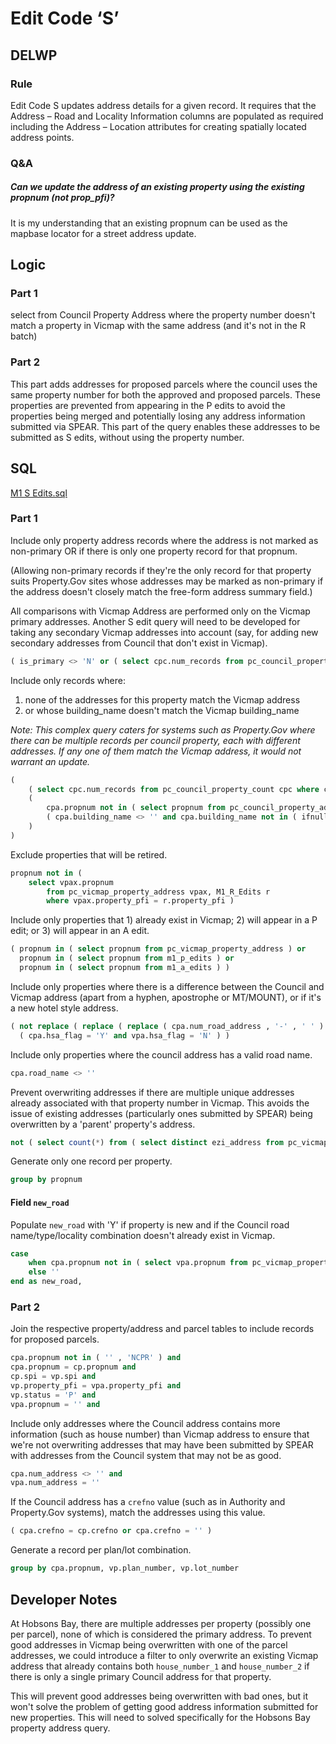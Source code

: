 # Edit Code ‘S’

## DELWP

### Rule

Edit Code S updates address details for a given record. It requires that the Address – Road and Locality Information columns are populated as required including the Address – Location attributes for creating spatially located address points.

### Q&A

##### Can we update the address of an existing property using the existing propnum (not prop_pfi)?

It is my understanding that an existing propnum can be used as the mapbase locator for a street address update.

## Logic

### Part 1

select from Council Property Address where the property number doesn't match a property in Vicmap with the same address (and it's not in the R batch)

### Part 2

This part adds addresses for proposed parcels where the council uses the same property number for both the approved and proposed parcels. These properties are prevented from appearing in the P edits to avoid the properties being merged and potentially losing any address information submitted via SPEAR. This part of the query enables these addresses to be submitted as S edits, without using the property number.

## SQL

[M1 S Edits.sql](https://github.com/pozi/PoziConnectConfig/blob/master/~Shared/SQL/M1%20S%20Edits.sql)

### Part 1

Include only property address records where the address is not marked as non-primary OR if there is only one property record for that propnum.

(Allowing non-primary records if they're the only record for that property suits Property.Gov sites whose addresses may be marked as non-primary if the address doesn't closely match the free-form address summary field.)

All comparisons with Vicmap Address are performed only on the Vicmap primary addresses. Another S edit query will need to be developed for taking any secondary Vicmap addresses into account (say, for adding new secondary addresses from Council that don't exist in Vicmap).

```sql
( is_primary <> 'N' or ( select cpc.num_records from pc_council_property_count cpc where cpc.propnum = cpa.propnum ) = 1 ) and
```

Include only records where:

1. none of the addresses for this property match the Vicmap address
2. or whose building_name doesn't match the Vicmap building_name

*Note: This complex query caters for systems such as Property.Gov where there can be multiple records per council property, each with different addresses. If any one of them match the Vicmap address, it would not warrant an update.*

```sql
(
    ( select cpc.num_records from pc_council_property_count cpc where cpc.propnum = cpa.propnum ) = 1 or
    (
        cpa.propnum not in ( select propnum from pc_council_property_address where num_road_address in ( select num_road_address from pc_vicmap_property_address vpax where vpax.propnum = cpa.propnum and vpax.is_primary = 'Y' ) ) or
        ( cpa.building_name <> '' and cpa.building_name not in ( ifnull ( ( select building_name from pc_vicmap_property_address vpax where vpax.propnum = cpa.propnum and vpax.is_primary = 'Y' ) , '' ) ) )
    )
)
```

Exclude properties that will be retired.

```sql
propnum not in (
    select vpax.propnum
        from pc_vicmap_property_address vpax, M1_R_Edits r
        where vpax.property_pfi = r.property_pfi )
```

Include only properties that 1) already exist in Vicmap; 2) will appear in a P edit; or 3) will appear in an A edit.

```sql
( propnum in ( select propnum from pc_vicmap_property_address ) or
  propnum in ( select propnum from m1_p_edits ) or
  propnum in ( select propnum from m1_a_edits ) )
```

Include only properties where there is a difference between the Council and Vicmap address (apart from a hyphen, apostrophe or MT/MOUNT), or if it's a new hotel style address.

```sql
( not replace ( replace ( replace ( cpa.num_road_address , '-' , ' ' ) , '''' , '' ) , 'MT ' , 'MOUNT ' ) = ifnull ( replace ( replace ( replace ( vpa.num_road_address , '-' , ' ' ) , '''' , '' ) , 'MT ' , 'MOUNT ' ) , '' ) or
  ( cpa.hsa_flag = 'Y' and vpa.hsa_flag = 'N' ) )
```

Include only properties where the council address has a valid road name.

```sql
cpa.road_name <> ''
```

Prevent overwriting addresses if there are multiple unique addresses already associated with that property number in Vicmap. This avoids the issue of existing addresses (particularly ones submitted by SPEAR) being overwritten by a 'parent' property's address.

```sql
not ( select count(*) from ( select distinct ezi_address from pc_vicmap_property_address vpax where vpax.propnum = cpa.propnum ) ) > 1
```

Generate only one record per property.

```sql
group by propnum
```

#### Field `new_road`

Populate `new_road` with 'Y' if property is new and if the Council road name/type/locality combination doesn't already exist in Vicmap.

```sql
case
    when cpa.propnum not in ( select vpa.propnum from pc_vicmap_property_address vpa ) and ( cpa.road_name || ' ' || cpa.road_type || ' ' || cpa.locality_name ) not in ( select vpa.road_name || ' ' || vpa.road_type || ' ' || vpa.locality_name from pc_vicmap_property_address vpa ) then 'Y'
    else ''
end as new_road,
```

### Part 2

Join the respective property/address and parcel tables to include records for proposed parcels.

```sql
cpa.propnum not in ( '' , 'NCPR' ) and
cpa.propnum = cp.propnum and
cp.spi = vp.spi and
vp.property_pfi = vpa.property_pfi and
vp.status = 'P' and
vpa.propnum = '' and
```

Include only addresses where the Council address contains more information (such as house number) than Vicmap address to ensure that we're not overwriting addresses that may have been submitted by SPEAR with addresses from the Council system that may not be as good.

```sql
cpa.num_address <> '' and
vpa.num_address = ''
```

If the Council address has a `crefno` value (such as in Authority and Property.Gov systems), match the addresses using this value.

```sql
( cpa.crefno = cp.crefno or cpa.crefno = '' )
```

Generate a record per plan/lot combination.

```sql
group by cpa.propnum, vp.plan_number, vp.lot_number
```

## Developer Notes

At Hobsons Bay, there are multiple addresses per property (possibly one per parcel), none of which is considered the primary address. To prevent good addresses in Vicmap being overwritten with one of the parcel addresses, we could introduce a filter to only overwrite an existing Vicmap address that already contains both `house_number_1` and `house_number_2` if there is only a single primary Council address for that property.

This will prevent good addresses being overwritten with bad ones, but it won't solve the problem of getting good address information submitted for new properties. This will need to solved specifically for the Hobsons Bay property address query.
